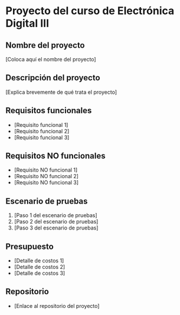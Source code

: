 # Proyecto del curso de Electrónica Digital III

## Nombre del proyecto
[Coloca aquí el nombre del proyecto]

## Descripción del proyecto
[Explica brevemente de qué trata el proyecto]

## Requisitos funcionales
- [Requisito funcional 1]
- [Requisito funcional 2]
- [Requisito funcional 3]

## Requisitos NO funcionales
- [Requisito NO funcional 1]
- [Requisito NO funcional 2]
- [Requisito NO funcional 3]

## Escenario de pruebas
1. [Paso 1 del escenario de pruebas]
2. [Paso 2 del escenario de pruebas]
3. [Paso 3 del escenario de pruebas]

## Presupuesto
- [Detalle de costos 1]
- [Detalle de costos 2]
- [Detalle de costos 3]

## Repositorio
- [Enlace al repositorio del proyecto]
